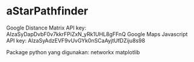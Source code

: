 # aStarPathfinder
Google Distance Matrix API key:  AIzaSyDapDvbF0v7kkrFPiZxN_yRk1UHL8gFFnQ 
Google Maps Javascript API key:  AIzaSyAdzEVF9vUvGYk0nSCaAyjtUfDZiju8s98

Package python yang digunakan:
networkx
matplotlib